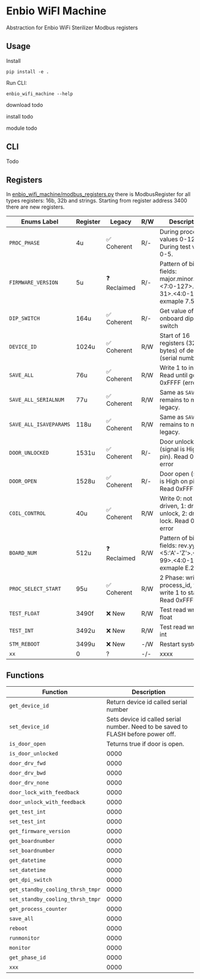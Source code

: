 # Enbio WiFI Machine

Abstraction for Enbio WiFi Sterilizer Modbus registers

## Usage

Install 
```shell
pip install -e .
```

Run CLI:
```shell
enbio_wifi_machine --help
```


download todo

install todo

module todo

## CLI

Todo

## Registers

In [enbio_wifi_machine/modbus_registers.py](enbio_wifi_machine/modbus_registers.py) there is ModbusRegister for all types registers: 16b, 32b and strings.
Starting from register address 3400 there are new registers.

| Enums Label            | Register | Legacy      | R/W | Description                                                                          |
|------------------------|----------|-------------|-----|--------------------------------------------------------------------------------------|
| `PROC_PHASE`           | 4u       | ✅ Coherent  | R/- | During proces values 0-12. During test values 0-5.                                   |
| `FIRMWARE_VERSION`     | 5u       | ❓ Reclaimed | R/- | Pattern of bit fields: major.minor.patch, <7:0-127>.<5:0-31>.<4:0-15>  exmaple 7.5.4 |
| `DIP_SWITCH`           | 164u     | ✅ Coherent  | R/- | Get value of onboard dip switch                                                      |
| `DEVICE_ID`            | 1024u    | ✅ Coherent  | R/W | Start of 16 registers (32 bytes) of device id (serial number)                        |
| `SAVE_ALL`             | 76u      | ✅ Coherent  | R/W | Write 1 to invoke. Read until got 0 or 0xFFFF (error)                                |
| `SAVE_ALL_SERIALNUM`   | 77u      | ✅ Coherent  | R/W | Same as `SAVE_ALL`, remains to match legacy.                                         |
| `SAVE_ALL_ISAVEPARAMS` | 118u     | ✅ Coherent  | R/W | Same as `SAVE_ALL`, remains to match legacy.                                         |
| `DOOR_UNLOCKED`        | 1531u    | ✅ Coherent  | R/- | Door unlocked (signal is High on pin). Read 0xFFFF error                             |
| `DOOR_OPEN`            | 1528u    | ✅ Coherent  | R/- | Door open (signal is High on pin). Read 0xFFFF error                                 |
| `COIL_CONTROL`         | 40u      | ✅ Coherent  | R/W | Write 0: not driven, 1: drive to unlock, 2: drive to lock. Read 0xFFFF error         |
| `BOARD_NUM`            | 512u     | ❓ Reclaimed | R/W | Pattern of bit fields: rev.yy.mm, <5:'A'-'Z'>.<7:0-99>.<4:0-12>  exmaple E.24.06     |
| `PROC_SELECT_START`    | 95u      | ✅ Coherent  | R/W | 2 Phase: write process_id, then write 1 to start. Read 0xFFFF error                  |
| `TEST_FLOAT`           | 3490f    | ❌ New       | R/W | Test read write of float                                                             |
| `TEST_INT`             | 3492u    | ❌ New       | R/W | Test read write of int                                                               |
| `STM_REBOOT`           | 3499u    | ❌ New       | -/W | Restart system                                                                       |
| `xx`                   | 0        | ?           | -/- | xxxx                                                                                 |

## Functions


| Function                    | Description                                                        |
|-----------------------------|--------------------------------------------------------------------|
| `get_device_id`             | Return device id called serial number                              |
| `set_device_id`             | Sets device id called serial number. Need to be saved to FLASH before power off. |
| `is_door_open`              | Teturns true if door is open.                                      |
| `is_door_unlocked`          | 0000                                                               |
| `door_drv_fwd`              | 0000                                                               |
| `door_drv_bwd`              | 0000                                                               |
| `door_drv_none`             | 0000                                                               |
| `door_lock_with_feedback`   | 0000                                                               |
| `door_unlock_with_feedback` | 0000                                                               |
| `get_test_int`              | 0000                                                               |
| `set_test_int`              | 0000                                                               |
| `get_firmware_version`      | 0000                                                               |
| `get_boardnumber`           | 0000                                                               |
| `set_boardnumber`           | 0000                                                               |
| `get_datetime`              | 0000                                                               |
| `set_datetime`              | 0000                                                               |
| `get_dpi_switch`            | 0000                                                               |
| `get_standby_cooling_thrsh_tmpr` | 0000                                                               |
| `set_standby_cooling_thrsh_tmpr` | 0000                                                               |
| `get_process_counter`       | 0000                                                               |
| `save_all`     | 0000                                                               |
| `reboot`                       | 0000                                                               |
| `runmonitor`                       | 0000                                                               |
| `monitor`                       | 0000                                                               |
| `get_phase_id`                       | 0000                                                               |
| `xxx`                       | 0000                                                               |
